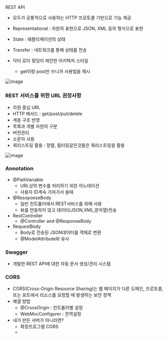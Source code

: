 REST API

- 모두가 공통적으로 사용하는 HTTP 프로토콜 기반으로 기능 제공
- Representational : 자원의 표현으로 JSON, XML 등의 형식으로 표현
- State : 애플리케이션의 상태
- Transfer : 네트워크를 통해 상태를 전송

- 닥터 로이 핑딩이 제안한 아키텍처 스타일
    - get이랑 post만 쓰니까 사용법을 제시

![image](https://github.com/user-attachments/assets/84b46a95-36c9-418a-9fbd-29546e074409)


### REST 서비스를 위한 URL 권장사항

- 자원 중심 URL
- HTTP 메서드 : get/post/put/delete
- 계층 구조 반영
- 목록과 개별 자원의 구분
- 버전관리
- 소문자 사용
- 쿼리스트링 활용 : 정렬, 필터링같은것들은 쿼리스트링을 활용

![image](https://github.com/user-attachments/assets/489e2df6-40c2-4ed1-9f27-073a77b00c5a)


### Annotation

- @PathVariable
    - URL상의 변수를 처리하기 위한 어노테이션
    - 사용자 ID계속 가져가서 쓸때
- @ResoponseBody
    - 일반 컨트롤러에서 REST서비스를 위해 사용
    - 뷰를 연동하지 않고 데이터(JSON,XML,문자열)전송
- RestController
    - @Controller and @ResponseBody
- RequestBody
    - Body로 전송된 JSON데이터를 객체로 변환
    - @ModelAttribute와 유사

### Swagger

- 개발한 REST API에 대한 자동 문서 생성/관리 시스템

### CORS

- CORS(Cross-Origin Resource Sharing)는 웹 페이지가 다른 도메인, 프로토콜, 또는 포트에서 리소스를 요청할 때 발생하는 보안 정책
- 해결 방법
    - @CrossOirgin : 컨트롤러별 설정
    - WebMvcConfigurer : 전역설정
- 내가 만든 서버가 아니라면?
    - 확장프로그램 CORS
    -

